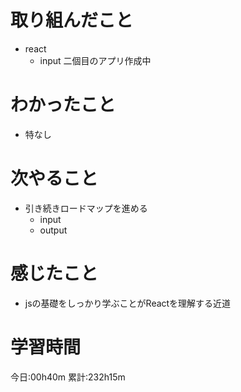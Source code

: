 # 取り組んだこと
  - react
    - input 二個目のアプリ作成中


# わかったこと
  - 特なし

# 次やること
  - 引き続きロードマップを進める
    - input
    - output

# 感じたこと
  - jsの基礎をしっかり学ぶことがReactを理解する近道

# 学習時間
今日:00h40m
累計:232h15m
